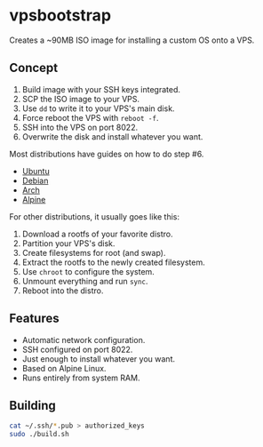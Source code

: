 # vpsbootstrap

Creates a ~90MB ISO image for installing a custom OS onto a VPS.

## Concept

1. Build image with your SSH keys integrated.
2. SCP the ISO image to your VPS.
3. Use `dd` to write it to your VPS's main disk.
4. Force reboot the VPS with `reboot -f`.
5. SSH into the VPS on port 8022.
6. Overwrite the disk and install whatever you want.

Most distributions have guides on how to do step #6.

* [Ubuntu](https://help.ubuntu.com/lts/installation-guide/armhf/apds04.html)
* [Debian](https://www.debian.org/releases/stretch/amd64/apds03.html.en)
* [Arch](https://wiki.archlinux.org/index.php/Install_Arch_Linux_from_existing_Linux)
* [Alpine](https://wiki.alpinelinux.org/wiki/Installation)

For other distributions, it usually goes like this:

1. Download a rootfs of your favorite distro.
2. Partition your VPS's disk.
3. Create filesystems for root (and swap).
4. Extract the rootfs to the newly created filesystem.
5. Use `chroot` to configure the system.
6. Unmount everything and run `sync`.
7. Reboot into the distro.

## Features

* Automatic network configuration.
* SSH configured on port 8022.
* Just enough to install whatever you want.
* Based on Alpine Linux.
* Runs entirely from system RAM.

## Building

```sh
cat ~/.ssh/*.pub > authorized_keys
sudo ./build.sh
```
